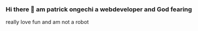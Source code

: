 ### Hi there 👋 am patrick ongechi a webdeveloper and God fearing

<!--
**ongechi/ongechi** is a ✨ _special_ ✨ repository because its `README.md` (this file) appears on your GitHub profile.

Here are some ideas to get you started:

- 🔭 I’m currently working on ...full stack web development
- 🌱 I’m currently learning ...javascript and python
- 👯 I’m looking to collaborate on ...javascript
- 🤔 I’m looking for help with ...django,sql and php
- 💬 Ask me about ...css,abit of javascript
- 📫 How to reach me: ...patrickongechi005@gmail.com
- 😄 Pronouns: ... the unbeatable
- ⚡ Fun fact: ...i love space tracking
-->
really love fun 
and am not a robot

